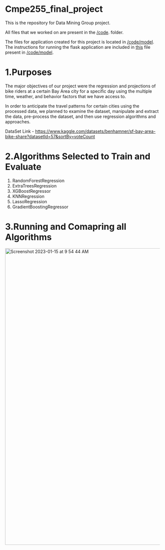 # Cmpe255_final_project

This is the repository for Data Mining Group project. 

All files that we worked on are present in the [/code](/code). folder.

The files for application created for this project is located in [/code/model](/code/model).
The instructions for running the flask application are included in [this](/code/model/readme.txt) file present in [/code/model](/code/model).

# 1.Purposes 

The major objectives of our project were the regression and projections of bike riders at a certain Bay Area city for a specific day using the multiple time, weather, and behavior factors that we have access to. 

In order to anticipate the travel patterns for certain cities using the processed data, we planned to examine the dataset, manipulate and extract the data, pre-process the dataset, and then use regression algorithms and approaches.

DataSet Link - https://www.kaggle.com/datasets/benhamner/sf-bay-area-bike-share?datasetId=57&sortBy=voteCount


# 2.Algorithms Selected to Train and Evaluate

1. RandomForestRegression 
2. ExtraTreesRegression
3. XGBoostRegressor
4. KNNRegression
5. LassoRegression
6. GradientBoostingRegressor

# 3.Running and Comapring all Algorithms

<img width="962" alt="Screenshot 2023-01-15 at 9 54 44 AM" src="https://user-images.githubusercontent.com/33912085/212558379-3bfef198-721b-4172-be70-07f931f23c58.png">






